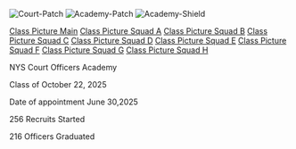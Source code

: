 
![Court-Patch](https://github.com/user-attachments/assets/b445fc70-a8ab-406d-8ae9-9e371e9216b0)
![Academy-Patch](https://github.com/user-attachments/assets/57847532-b150-4663-a617-8837e1f68fc3)
![Academy-Shield](https://github.com/user-attachments/assets/ad9aa171-91b1-4665-b1cc-1991a97387b6)




<!-- <a href="https://github.com/bgong68/Class-2025-0630/blob/main/Class%20Pic%2010.22.2025%20Main.jpg" download>Class Picture Main</a> -->
<a href="https://github.com/bgong68/Class-2025-0630/blob/main/Class%20Pic%2010.22.2025%20Main.jpg" download>Class Picture Main</a>
<a href="https://github.com/bgong68/Class-2025-0630/blob/main/Class%20Pic%2010.22.2025%20Squad%20A.jpg)" download>Class Picture Squad A</a>
<a href="https://github.com/bgong68/Class-2025-0630/blob/main/Class%20Pic%2010.22.2025%20Squad%20B.jpg" download>Class Picture Squad B</a>
<a href="https://github.com/bgong68/Class-2025-0630/blob/main/Class%20Pic%2010.22.2025%20Squad%20C.jpg" download>Class Picture Squad C</a>
<a href="https://github.com/bgong68/Class-2025-0630/blob/main/Class%20Pic%2010.22.2025%20Squad%20D.jpg" download>Class Picture Squad D</a>
<a href="https://github.com/bgong68/Class-2025-0630/blob/main/Class%20Pic%2010.22.2025%20Squad%20E.jpg" download>Class Picture Squad E</a>
<a href="https://github.com/bgong68/Class-2025-0630/blob/main/Class%20Pic%2010.22.2025%20Squad%20F.jpg" download>Class Picture Squad F</a>
<a href="https://github.com/bgong68/Class-2025-0630/blob/main/Class%20Pic%2010.22.2025%20Squad%20G.jpg" download>Class Picture Squad G</a>
<a href="https://github.com/bgong68/Class-2025-0630/blob/main/Class%20Pic%2010.22.2025%20Squad%20H.jpg" download>Class Picture Squad H</a>

NYS Court Officers Academy

Class of October 22, 2025

Date of appointment June 30,2025

256 Recruits Started

216 Officers Graduated

